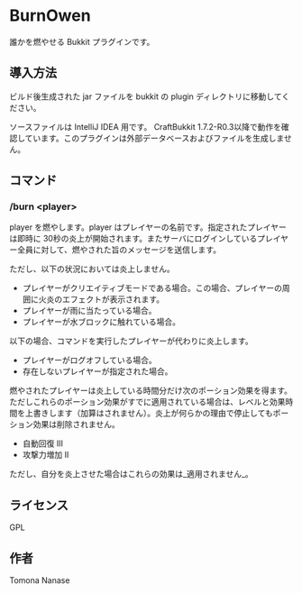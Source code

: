 BurnOwen
========

誰かを燃やせる Bukkit プラグインです。


## 導入方法

ビルド後生成された jar ファイルを bukkit の plugin ディレクトリに移動してください。

ソースファイルは IntelliJ IDEA 用です。
CraftBukkit 1.7.2-R0.3以降で動作を確認しています。このプラグインは外部データベースおよびファイルを生成しません。


## コマンド

### /burn &lt;player&gt;
player を燃やします。player はプレイヤーの名前です。指定されたプレイヤーは即時に 30秒の炎上が開始されます。またサーバにログインしているプレイヤー全員に対して、燃やされた旨のメッセージを送信します。

ただし、以下の状況においては炎上しません。

+ プレイヤーがクリエイティブモードである場合。この場合、プレイヤーの周囲に火炎のエフェクトが表示されます。
+ プレイヤーが雨に当たっている場合。
+ プレイヤーが水ブロックに触れている場合。

以下の場合、コマンドを実行したプレイヤーが代わりに炎上します。

+ プレイヤーがログオフしている場合。
+ 存在しないプレイヤーが指定された場合。

燃やされたプレイヤーは炎上している時間分だけ次のポーション効果を得ます。ただしこれらのポーション効果がすでに適用されている場合は、レベルと効果時間を上書きします（加算はされません）。炎上が何らかの理由で停止してもポーション効果は削除されません。

+ 自動回復 III
+ 攻撃力増加 II

ただし、自分を炎上させた場合はこれらの効果は_適用されません_。


## ライセンス

GPL


## 作者

Tomona Nanase
